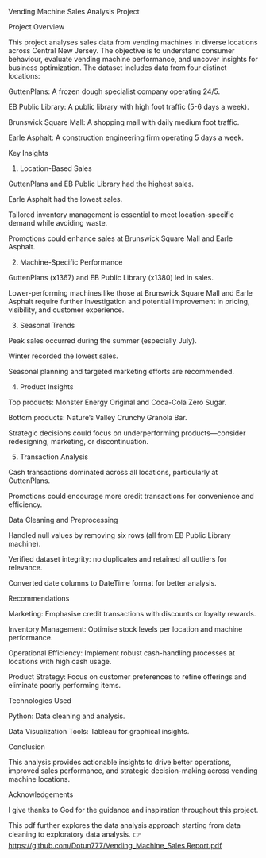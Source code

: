 Vending Machine Sales Analysis Project

Project Overview

This project analyses sales data from vending machines in diverse locations across Central New Jersey. The objective is to understand consumer behaviour, evaluate vending machine performance, and uncover insights for business optimization. The dataset includes data from four distinct locations:

GuttenPlans: A frozen dough specialist company operating 24/5.

EB Public Library: A public library with high foot traffic (5-6 days a week).

Brunswick Square Mall: A shopping mall with daily medium foot traffic.

Earle Asphalt: A construction engineering firm operating 5 days a week.

Key Insights

1. Location-Based Sales

GuttenPlans and EB Public Library had the highest sales.

Earle Asphalt had the lowest sales.

Tailored inventory management is essential to meet location-specific demand while avoiding waste.

Promotions could enhance sales at Brunswick Square Mall and Earle Asphalt.

2. Machine-Specific Performance

GuttenPlans (x1367) and EB Public Library (x1380) led in sales.

Lower-performing machines like those at Brunswick Square Mall and Earle Asphalt require further investigation and potential improvement in pricing, visibility, and customer experience.

3. Seasonal Trends

Peak sales occurred during the summer (especially July).

Winter recorded the lowest sales.

Seasonal planning and targeted marketing efforts are recommended.

4. Product Insights

Top products: Monster Energy Original and Coca-Cola Zero Sugar.

Bottom products: Nature’s Valley Crunchy Granola Bar.

Strategic decisions could focus on underperforming products—consider redesigning, marketing, or discontinuation.

5. Transaction Analysis

Cash transactions dominated across all locations, particularly at GuttenPlans.

Promotions could encourage more credit transactions for convenience and efficiency.

Data Cleaning and Preprocessing

Handled null values by removing six rows (all from EB Public Library machine).

Verified dataset integrity: no duplicates and retained all outliers for relevance.

Converted date columns to DateTime format for better analysis.

Recommendations

Marketing: Emphasise credit transactions with discounts or loyalty rewards.

Inventory Management: Optimise stock levels per location and machine performance.

Operational Efficiency: Implement robust cash-handling processes at locations with high cash usage.

Product Strategy: Focus on customer preferences to refine offerings and eliminate poorly performing items.

Technologies Used

Python: Data cleaning and analysis.

Data Visualization Tools: Tableau for graphical insights.

Conclusion

This analysis provides actionable insights to drive better operations, improved sales performance, and strategic decision-making across vending machine locations.

Acknowledgements

I give thanks to God for the guidance and inspiration throughout this project.



This pdf further explores the data analysis approach starting from data cleaning to exploratory data analysis. 👉[https://github.com/Dotun777/Vending_Machine_Sales Report.pdf](https://github.com/Dotun777/Vending-Machine-Sales-Report/blob/main/Vending_Machine_Sales%20Report.pdf)
